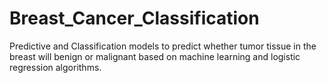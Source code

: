 # Breast_Cancer_Classification
Predictive and Classification models to predict whether tumor tissue in the breast will benign or malignant based on machine learning and logistic regression algorithms.
